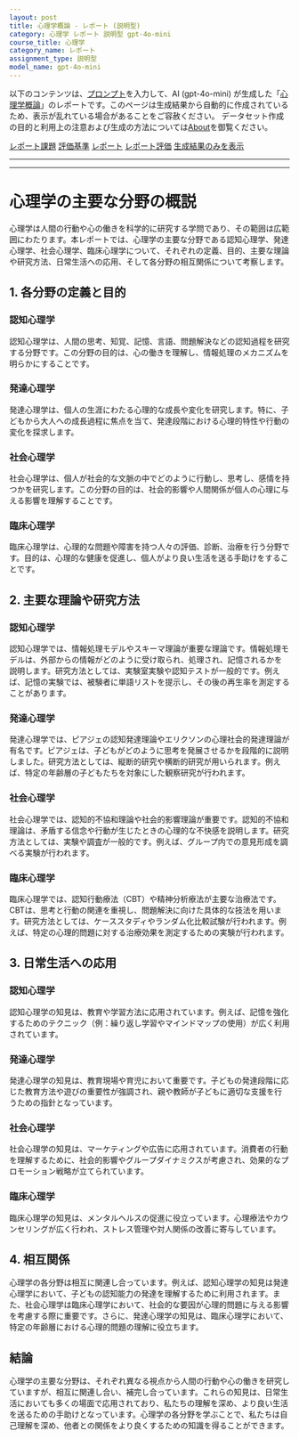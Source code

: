 ```yaml
---
layout: post
title: 心理学概論 - レポート (説明型)
category: 心理学 レポート 説明型 gpt-4o-mini
course_title: 心理学
category_name: レポート
assignment_type: 説明型
model_name: gpt-4o-mini
---
```


以下のコンテンツは、[プロンプト](http://127.0.0.1:8000/generated/心理学/gpt-4o-mini/prompt_レポート-説明型.md)を入力して、AI (gpt-4o-mini) が生成した「[心理学概論](/contents/心理学/)」のレポートです。このページは生成結果から自動的に作成されているため、表示が乱れている場合があることをご容赦ください。
データセット作成の目的と利用上の注意および生成の方法については[About](/About)を御覧ください。

[レポート課題](../レポート課題-説明型)
[評価基準](../評価基準-説明型)
[レポート](../レポート-説明型)
[レポート評価](../レポート評価-説明型)
[生成結果のみを表示](http://127.0.0.1:8000/generated/心理学/gpt-4o-mini/レポート-説明型.md)
  

***
***
  
# 心理学の主要な分野の概説

心理学は人間の行動や心の働きを科学的に研究する学問であり、その範囲は広範囲にわたります。本レポートでは、心理学の主要な分野である認知心理学、発達心理学、社会心理学、臨床心理学について、それぞれの定義、目的、主要な理論や研究方法、日常生活への応用、そして各分野の相互関係について考察します。

## 1. 各分野の定義と目的

### 認知心理学
認知心理学は、人間の思考、知覚、記憶、言語、問題解決などの認知過程を研究する分野です。この分野の目的は、心の働きを理解し、情報処理のメカニズムを明らかにすることです。

### 発達心理学
発達心理学は、個人の生涯にわたる心理的な成長や変化を研究します。特に、子どもから大人への成長過程に焦点を当て、発達段階における心理的特性や行動の変化を探求します。

### 社会心理学
社会心理学は、個人が社会的な文脈の中でどのように行動し、思考し、感情を持つかを研究します。この分野の目的は、社会的影響や人間関係が個人の心理に与える影響を理解することです。

### 臨床心理学
臨床心理学は、心理的な問題や障害を持つ人々の評価、診断、治療を行う分野です。目的は、心理的な健康を促進し、個人がより良い生活を送る手助けをすることです。

## 2. 主要な理論や研究方法

### 認知心理学
認知心理学では、情報処理モデルやスキーマ理論が重要な理論です。情報処理モデルは、外部からの情報がどのように受け取られ、処理され、記憶されるかを説明します。研究方法としては、実験室実験や認知テストが一般的です。例えば、記憶の実験では、被験者に単語リストを提示し、その後の再生率を測定することがあります。

### 発達心理学
発達心理学では、ピアジェの認知発達理論やエリクソンの心理社会的発達理論が有名です。ピアジェは、子どもがどのように思考を発展させるかを段階的に説明しました。研究方法としては、縦断的研究や横断的研究が用いられます。例えば、特定の年齢層の子どもたちを対象にした観察研究が行われます。

### 社会心理学
社会心理学では、認知的不協和理論や社会的影響理論が重要です。認知的不協和理論は、矛盾する信念や行動が生じたときの心理的な不快感を説明します。研究方法としては、実験や調査が一般的です。例えば、グループ内での意見形成を調べる実験が行われます。

### 臨床心理学
臨床心理学では、認知行動療法（CBT）や精神分析療法が主要な治療法です。CBTは、思考と行動の関連を重視し、問題解決に向けた具体的な技法を用います。研究方法としては、ケーススタディやランダム化比較試験が行われます。例えば、特定の心理的問題に対する治療効果を測定するための実験が行われます。

## 3. 日常生活への応用

### 認知心理学
認知心理学の知見は、教育や学習方法に応用されています。例えば、記憶を強化するためのテクニック（例：繰り返し学習やマインドマップの使用）が広く利用されています。

### 発達心理学
発達心理学の知見は、教育現場や育児において重要です。子どもの発達段階に応じた教育方法や遊びの重要性が強調され、親や教師が子どもに適切な支援を行うための指針となっています。

### 社会心理学
社会心理学の知見は、マーケティングや広告に応用されています。消費者の行動を理解するために、社会的影響やグループダイナミクスが考慮され、効果的なプロモーション戦略が立てられています。

### 臨床心理学
臨床心理学の知見は、メンタルヘルスの促進に役立っています。心理療法やカウンセリングが広く行われ、ストレス管理や対人関係の改善に寄与しています。

## 4. 相互関係

心理学の各分野は相互に関連し合っています。例えば、認知心理学の知見は発達心理学において、子どもの認知能力の発達を理解するために利用されます。また、社会心理学は臨床心理学において、社会的な要因が心理的問題に与える影響を考慮する際に重要です。さらに、発達心理学の知見は、臨床心理学において、特定の年齢層における心理的問題の理解に役立ちます。

## 結論

心理学の主要な分野は、それぞれ異なる視点から人間の行動や心の働きを研究していますが、相互に関連し合い、補完し合っています。これらの知見は、日常生活においても多くの場面で応用されており、私たちの理解を深め、より良い生活を送るための手助けとなっています。心理学の各分野を学ぶことで、私たちは自己理解を深め、他者との関係をより良くするための知識を得ることができます。
